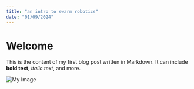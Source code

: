 ```yaml
---
title: "an intro to swarm robotics"
date: "01/09/2024"
---
```


# Welcome

This is the content of my first blog post written in Markdown. It can include **bold text**, _italic text_, and more.

![My Image](/swarm.webp)

